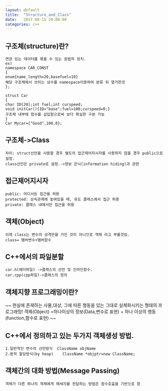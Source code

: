 ```yaml
---
layout: default
title:  "Structure_and_Class"
date:   2017-08-15 20:00:00
categories: c++
---
```


## 구조체(structure)란?
```
연관 있는 데이터를 묶을 수 있는 문법적 장치.
ex)
namespace CAR_CONST
{
enum{name_length=20,basefuel=10}
해당 구조체에서 쓰이는 상수를 namespace이용하여 분류 뒤 열거한것
};

struct Car
{
char ID[20];int fuel;int curspeed;
void initCar(){ID="base";fuel=100;curspeed=0;}
구조체 내부에 함수를 삽입함으로써 보다 확실한 구분 가능
}
Car Mycar={"Good",100,0};
```
 
## 구조체->Class
~~~~
차이: struct선언을 사용할 경우 별도의 접근제어지시자를 사용하지 않을 경우 public으로 설정.
class선언은 private로 설정.->정보 은닉(information hiding)과 관련
~~~~
## 접근제어지시자
~~~~~
public: 어디서든 접근을 허용
protected: 상속관계에 놓여있을 때, 유도 클래스에서 접근 허용
private: 클래스 내에서만 접근을 허용
~~~~~

## 객체(Object)
~~~~~~
이제 class는 변수의 성격만을 가진 것이 아니므로 객체 라고 부를것임.
class= 멤버변수+멤버함수
~~~~~~
## C++에서의 파일분할
~~~~
car.h(헤더파일) ->클래스의 선언 및 인라인함수.
car.cpp(cpp파일)->클래스의 정의
~~~~

## 객체지향 프로그래밍이란?
~~
현실에 존재하는 사물,대상, 그에 따른 행동을 있는 그대로 실체화시키는 형태의 프로그래밍!
객체(Object) =하나이상의 정보(Data,변수로 표현) + 하나 이상의 행동(function,함수로 표현)
~~ 
## C++에서 정의하고 있는 두가지 객체생성 방법.
~~~
1.일반적인 변수의 선언방식  ClassName objName
2.동적 할당방식(by heap)    ClassName *objptr=new ClassName;
~~~
## 객체간의 대화 방법(Message Passing)

~~~~~
객체가 다른 하나의 객체에게 메세지를 전달하는 방법은 함수호출을 기반으로 함
~~~~~~
